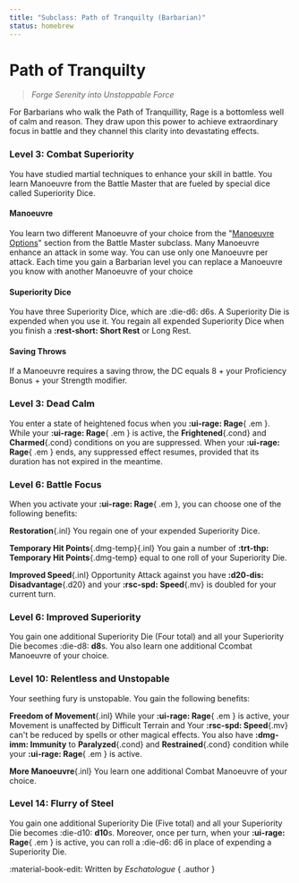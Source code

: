```yaml
---
title: "Subclass: Path of Tranquilty (Barbarian)"
status: homebrew
---
```


<p style="display:none">
Forge Serenity into Unstoppable Force
</p>

# Path of Tranquilty

> *Forge Serenity into Unstoppable Force*

For Barbarians who walk the Path of Tranquillity, Rage is a bottomless well of calm and reason. They draw upon this power to achieve extraordinary focus in battle and they channel this clarity into devastating effects.

### Level 3: Combat Superiority

You have studied martial techniques to enhance your skill in battle. You learn Manoeuvre from the Battle Master that are fueled by special dice called Superiority Dice.

#### Manoeuvre

You learn two different Manoeuvre of your choice from the "[Manoeuvre Options]" section from the Battle Master subclass. Many Manoeuvre enhance an attack in some way. You can use only one Manoeuvre per attack. Each time you gain a Barbarian level you can replace a Manoeuvre you know with another Manoeuvre of your choice

#### Superiority Dice

You have three Superiority Dice, which are :die-d6: d6s. A Superiority Die is expended when you use it. You regain all expended Superiority Dice when you finish a **:rest-short: Short Rest** or Long Rest.

#### Saving Throws

If a Manoeuvre requires a saving throw, the DC equals 8 + your Proficiency Bonus + your Strength modifier.

### Level 3: Dead Calm

You enter a state of heightened focus when you **:ui-rage: Rage**{ .em }. While your **:ui-rage: Rage**{ .em } is active, the **Frightened**{.cond} and **Charmed**{.cond} conditions on you are suppressed. When your **:ui-rage: Rage**{ .em } ends, any suppressed effect resumes, provided that its duration has not expired in the meantime.

### Level 6: Battle Focus

When you activate your **:ui-rage: Rage**{ .em }, you can choose one of the following benefits:

**Restoration**{.inl} You regain one of your expended Superiority Dice.
  
**Temporary Hit Points**{.dmg-temp}{.inl} You gain a number of **:trt-thp: Temporary Hit Points**{.dmg-temp} equal to one roll of your Superiority Die.
 
**Improved Speed**{.inl} Opportunity Attack against you have **:d20-dis: Disadvantage**{.d20} and your **:rsc-spd: Speed**{.mv} is doubled for your current turn.

### Level 6: Improved Superiority

You gain one additional Superiority Die (Four total) and all your Superiority Die becomes :die-d8: **d8**s. You also learn one additional Ccombat Manoeuvre of your choice.

### Level 10: Relentless and Unstopable

Your seething fury is unstopable. You gain the following benefits:

**Freedom of Movement**{.inl} While your **:ui-rage: Rage**{ .em } is active, your Movement is unaffected by Difficult Terrain and Your **:rsc-spd: Speed**{.mv} can't be reduced by spells or other magical effects. You also have **:dmg-imm: Immunity** to **Paralyzed**{.cond} and **Restrained**{.cond} condition while your **:ui-rage: Rage**{ .em } is active.

**More Manoeuvre**{.inl} You learn one additional Combat Manoeuvre of your choice.

### Level 14: Flurry of Steel

You gain one additional Superiority Die (Five total) and all your Superiority Die becomes :die-d10: **d10**s. Moreover, once per turn, when your **:ui-rage: Rage**{ .em } is active, you can roll a :die-d6: d6 in place of expending a Superiority Die.

[Manoeuvre Options]: ../../option/class-options/fighter-manoeuvre/index.md

:material-book-edit: Written by *Eschatologue*
{ .author }